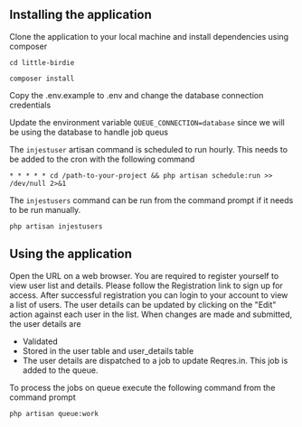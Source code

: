 ## Installing the application
Clone the application to your local machine and install dependencies using composer

`cd little-birdie`

`composer install` 


Copy the .env.example to .env and change the database connection credentials

Update the environment variable `QUEUE_CONNECTION=database` since we will be using the database to handle job queus

The `injestuser` artisan command is scheduled to run hourly. This needs to be added to the cron with the following command

`* * * * * cd /path-to-your-project && php artisan schedule:run >> /dev/null 2>&1`

The `injestusers` command can be run from the command prompt if it needs to be run manually.

`php artisan injestusers`

## Using the application
Open the URL on a web browser. You are required to register yourself to view user list and details. Please follow the Registration link to sign up for access. After successful registration you can login to your account to view a list of users. The user details can be updated by clicking on the "Edit" action against each user in the list. When changes are made and submitted, the user details are
- Validated
- Stored in the user table and user_details table
- The user details are dispatched to a job to update Reqres.in. This job is added to the queue.

To process the jobs on queue execute the following command from the command prompt

`php artisan queue:work`

